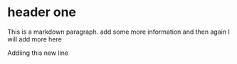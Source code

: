 # header one

This is a markdown paragraph.
add some more information
and then again I will add more here

Addiing this new line
